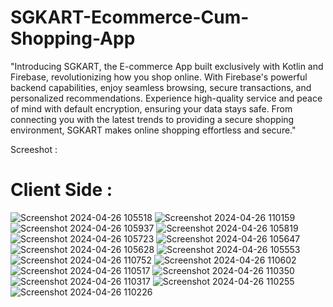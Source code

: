 # SGKART-Ecommerce-Cum-Shopping-App

"Introducing SGKART, the E-commerce App built exclusively with Kotlin and Firebase, revolutionizing how you shop online. With Firebase's powerful backend capabilities, enjoy seamless browsing, secure transactions, and personalized recommendations. Experience high-quality service and peace of mind with default encryption, ensuring your data stays safe. From connecting you with the latest trends to providing a secure shopping environment, SGKART makes online shopping effortless and secure."

Screeshot : 

# Client Side :
![Screenshot 2024-04-26 105518](https://github.com/SaranshGupta6/SGKART_Ecommerce_App/assets/83112564/f26cf274-f10a-4b89-8087-826c87c1fa3f)
![Screenshot 2024-04-26 110159](https://github.com/SaranshGupta6/SGKART_Ecommerce_App/assets/83112564/985059c0-9f68-416d-9138-cf2886d6adda)
![Screenshot 2024-04-26 105937](https://github.com/SaranshGupta6/SGKART_Ecommerce_App/assets/83112564/90e084c3-02a9-4a2f-ac3e-715e3eb07396)
![Screenshot 2024-04-26 105819](https://github.com/SaranshGupta6/SGKART_Ecommerce_App/assets/83112564/e4037ba7-83d3-41f7-93ec-72ba738acb16)
![Screenshot 2024-04-26 105723](https://github.com/SaranshGupta6/SGKART_Ecommerce_App/assets/83112564/c7ef7672-e32b-43db-b61c-e52e31938845)
![Screenshot 2024-04-26 105647](https://github.com/SaranshGupta6/SGKART_Ecommerce_App/assets/83112564/13fe134f-f2c1-4501-a2aa-f47ab1384848)
![Screenshot 2024-04-26 105628](https://github.com/SaranshGupta6/SGKART_Ecommerce_App/assets/83112564/4d9a1573-e01d-4e14-830b-65eca667cce9)
![Screenshot 2024-04-26 105553](https://github.com/SaranshGupta6/SGKART_Ecommerce_App/assets/83112564/780743c1-172d-4214-bd6d-ee85dab40a91)
![Screenshot 2024-04-26 110752](https://github.com/SaranshGupta6/SGKART_Ecommerce_App/assets/83112564/d9aeb91a-51af-4760-9948-97cd23b48362)
![Screenshot 2024-04-26 110602](https://github.com/SaranshGupta6/SGKART_Ecommerce_App/assets/83112564/7aa1ad6e-9ec5-4609-9ce2-3f02cd27fd86)
![Screenshot 2024-04-26 110517](https://github.com/SaranshGupta6/SGKART_Ecommerce_App/assets/83112564/cf23caca-0980-497b-af72-843a78c90f97)
![Screenshot 2024-04-26 110350](https://github.com/SaranshGupta6/SGKART_Ecommerce_App/assets/83112564/d5918085-0178-48f8-8772-02b39831f49e)
![Screenshot 2024-04-26 110317](https://github.com/SaranshGupta6/SGKART_Ecommerce_App/assets/83112564/e4b8d306-0525-442b-afee-ca62a0a3965c)
![Screenshot 2024-04-26 110255](https://github.com/SaranshGupta6/SGKART_Ecommerce_App/assets/83112564/c9df472c-8dee-4544-be9c-b2c9f8489c04)
![Screenshot 2024-04-26 110226](https://github.com/SaranshGupta6/SGKART_Ecommerce_App/assets/83112564/8f6f259c-7073-4576-b016-4841905b5b2a)
